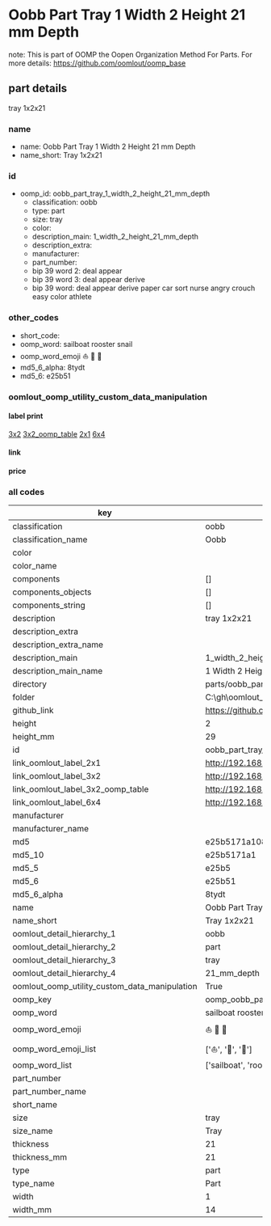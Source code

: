 # Oobb Part Tray 1 Width 2 Height 21 mm Depth  

note: This is part of OOMP the Oopen Organization Method For Parts. For more details: https://github.com/oomlout/oomp_base

##  part details
  



tray 1x2x21



### name
* name: Oobb Part Tray 1 Width 2 Height 21 mm Depth
* name_short: Tray 1x2x21 
### id
* oomp_id: oobb_part_tray_1_width_2_height_21_mm_depth
  * classification: oobb
  * type: part
  * size: tray
  * color: 
  * description_main: 1_width_2_height_21_mm_depth
  * description_extra: 
  * manufacturer: 
  * part_number: 
  * bip 39 word 2: deal appear
  * bip 39 word 3: deal appear derive
  * bip 39 word: deal appear derive paper car sort nurse angry crouch easy color athlete

### other_codes
* short_code: 
* oomp_word: sailboat rooster snail
* oomp_word_emoji :sailboat: :rooster: :snail:
* md5_6_alpha: 8tydt
* md5_6: e25b51






### oomlout_oomp_utility_custom_data_manipulation
#### label print
[3x2](http://192.168.1.245:1112/?label=oomp%208tydt)
[3x2_oomp_table](http://192.168.1.108:1112/?label=oomp%208tydt)
[2x1](http://192.168.1.242:1112/?label=oomp%208tydt)
[6x4](http://192.168.1.55:1112/?label=oomp%208tydt)    

#### link

                              

#### price







### all codes 
| key | value |  
| --- | --- |  
| classification | oobb |  
| classification_name | Oobb |  
| color |  |  
| color_name |  |  
| components | [] |  
| components_objects | [] |  
| components_string | [] |  
| description | tray 1x2x21 |  
| description_extra |  |  
| description_extra_name |  |  
| description_main | 1_width_2_height_21_mm_depth |  
| description_main_name | 1 Width 2 Height 21 mm Depth |  
| directory | parts/oobb_part_tray_1_width_2_height_21_mm_depth |  
| folder | C:\gh\oomlout_oobb_version_4_generated_parts\things\oobb_part_tray_1_width_2_height_21_mm_depth |  
| github_link | https://github.com/oomlout/oomlout_oomp_part_src/tree/main/parts/oobb_part_tray_1_width_2_height_21_mm_depth |  
| height | 2 |  
| height_mm | 29 |  
| id | oobb_part_tray_1_width_2_height_21_mm_depth |  
| link_oomlout_label_2x1 | http://192.168.1.242:1112/?label=oomp%208tydt |  
| link_oomlout_label_3x2 | http://192.168.1.245:1112/?label=oomp%208tydt |  
| link_oomlout_label_3x2_oomp_table | http://192.168.1.108:1112/?label=oomp%208tydt |  
| link_oomlout_label_6x4 | http://192.168.1.55:1112/?label=oomp%208tydt |  
| manufacturer |  |  
| manufacturer_name |  |  
| md5 | e25b5171a108f2f33e1129fe76c2a1c1 |  
| md5_10 | e25b5171a1 |  
| md5_5 | e25b5 |  
| md5_6 | e25b51 |  
| md5_6_alpha | 8tydt |  
| name | Oobb Part Tray 1 Width 2 Height 21 mm Depth |  
| name_short | Tray 1x2x21  |  
| oomlout_detail_hierarchy_1 | oobb |  
| oomlout_detail_hierarchy_2 | part |  
| oomlout_detail_hierarchy_3 | tray |  
| oomlout_detail_hierarchy_4 | 21_mm_depth |  
| oomlout_oomp_utility_custom_data_manipulation | True |  
| oomp_key | oomp_oobb_part_tray_1_width_2_height_21_mm_depth |  
| oomp_word | sailboat rooster snail |  
| oomp_word_emoji | :sailboat: :rooster: :snail: |  
| oomp_word_emoji_list | [':sailboat:', ':rooster:', ':snail:'] |  
| oomp_word_list | ['sailboat', 'rooster', 'snail'] |  
| part_number |  |  
| part_number_name |  |  
| short_name |  |  
| size | tray |  
| size_name | Tray |  
| thickness | 21 |  
| thickness_mm | 21 |  
| type | part |  
| type_name | Part |  
| width | 1 |  
| width_mm | 14 |  
